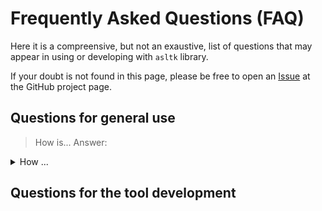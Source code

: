 # Frequently Asked Questions (FAQ)

Here it is a compreensive, but not an exaustive, list of questions that may appear in using or developing with `asltk` library.

If your doubt is not found in this page, please be free to open an [Issue](https://github.com/LOAMRI/LOAM-toolkit/issues/new/choose) at the GitHub project page.

## Questions for general use

> How is...
> Answer: 
>



<details>
  <summary>How ...</summary>
  
  A ...
  <!-- ### Heading
  1. Foo
  2. Bar
     * Baz
     * Qux

  ### Some Javascript
  ```js
  function logSomething(something) {
    console.log('Something', something);
  }
  ``` -->
</details>

## Questions for the tool development
